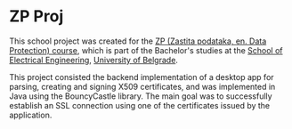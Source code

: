 # ZP Proj

This school project was created for the [ZP (Zastita podataka, en. Data Protection) course][zp], 
which is part of the Bachelor's studies at the [School of Electrical Engineering][school], [University of Belgrade][uni].

This project consisted the backend implementation of a desktop app for parsing, creating and signing X509 certificates, and was implemented in Java using the BouncyCastle library. 
The main goal was to successfully establish an SSL connection using one of the certificates issued by the application.

[zp]: http://rti.etf.bg.ac.rs/rti/ir4zp/index.html
[school]: https://www.etf.bg.ac.rs/
[uni]: https://www.bg.ac.rs/
